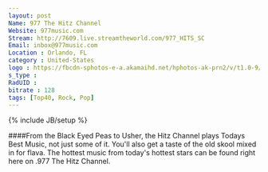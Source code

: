 ```yaml
---
layout: post
Name: 977 The Hitz Channel
Website: 977music.com 
Stream: http://7609.live.streamtheworld.com/977_HITS_SC
Email: inbox@977music.com
Location : Orlando, FL
category : United-States
logo : https://fbcdn-sphotos-e-a.akamaihd.net/hphotos-ak-prn2/v/t1.0-9/526559_10151962375105268_439941944_n.jpg?oh=a3acedf70db3ac616d01b2a9cb8bb0ff&oe=558414F5&__gda__=1433732959_91d97bf52c0bbdec001dcbf83d57f9ff
s_type : 
RadUID : 
bitrate : 128
tags: [Top40, Rock, Pop]
---
```

{% include JB/setup %}

####From the Black Eyed Peas to Usher, the Hitz Channel plays Todays Best Music, not just some of it. You'll also get a taste of the old skool mixed in for flava. The hottest music from today's hottest stars can be found right here on .977 The Hitz Channel. 
